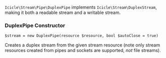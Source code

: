 `Icicle\Stream\Pipe\DuplexPipe` implements `Icicle\Stream\DuplexStream`, making it both a readable stream and a writable stream.

### DuplexPipe Constructor

    $stream = new DuplexPipe(resource $resource, bool $autoClose = true)

Creates a duplex stream from the given stream resource (note only stream resources created from pipes and sockets are supported, *not* file streams).
